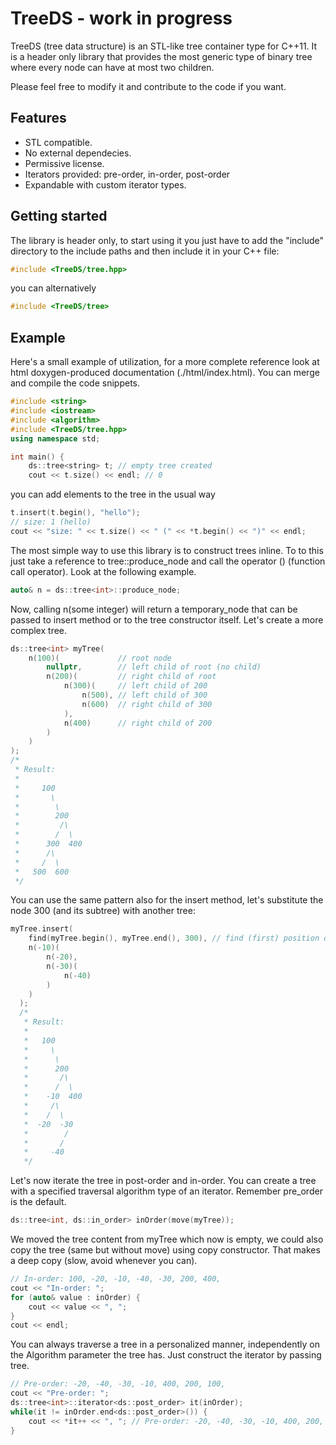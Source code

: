 # TreeDS - work in progress
TreeDS (tree data structure) is an STL-like tree container type for C++11. It is a header only library that provides the most generic type of binary tree where every node can have at most two children.

Please feel free to modify it and contribute to the code if you want.

## Features
* STL compatible.
* No external dependecies.
* Permissive license.
* Iterators provided: pre-order, in-order, post-order
* Expandable with custom iterator types.

## Getting started
The library is header only, to start using it you just have to add the "include" directory to the include paths and then include it in your C++ file:

```c++
#include <TreeDS/tree.hpp>
```

you can alternatively

```c++
#include <TreeDS/tree>
```

## Example
Here's a small example of utilization, for a more complete reference look at html doxygen-produced documentation (./html/index.html). You can merge and compile the code snippets.

```c++
#include <string>
#include <iostream>
#include <algorithm>
#include <TreeDS/tree.hpp>
using namespace std;

int main() {
    ds::tree<string> t; // empty tree created
    cout << t.size() << endl; // 0
```
      
you can add elements to the tree in the usual way
```c++
t.insert(t.begin(), "hello");
// size: 1 (hello)
cout << "size: " << t.size() << " (" << *t.begin() << ")" << endl;
```

The most simple way to use this library is to construct trees inline. To to this just take a reference to tree::produce_node and call the operator () (function call operator). Look at the following example.

```c++
auto& n = ds::tree<int>::produce_node;
```

Now, calling n(some integer) will return a temporary_node<int> that can be passed to insert method or to the tree constructor itself. Let's create a more complex tree.

```c++
ds::tree<int> myTree(
    n(100)(             // root node
        nullptr,        // left child of root (no child)
        n(200)(         // right child of root
            n(300)(     // left child of 200
                n(500), // left child of 300
                n(600)  // right child of 300
            ),
            n(400)      // right child of 200
        )
    )
);
/*
 * Result:
 *
 *     100
 *       \
 *        \
 *        200
 *         /\
 *        /  \
 *      300  400
 *      /\
 *     /  \
 *   500  600
 */
```

You can use the same pattern also for the insert method, let's substitute the node 300 (and its subtree) with another tree:

```c++
myTree.insert(
    find(myTree.begin(), myTree.end(), 300), // find (first) position of node 300
    n(-10)(
        n(-20),
        n(-30)(
            n(-40)
        )
    )
  );
  /*
   * Result:
   *
   *   100
   *     \
   *      \
   *      200
   *       /\
   *      /  \
   *    -10  400
   *     /\
   *    /  \
   *  -20  -30
   *        /
   *       /
   *     -40
   */
```

Let's now iterate the tree in post-order and in-order. You can create a tree with a specified traversal algorithm type of an iterator. Remember pre_order is the default.

```c++
ds::tree<int, ds::in_order> inOrder(move(myTree));
```

We moved the tree content from myTree which now is empty, we could also copy the tree (same but without move) using copy constructor. That makes a deep copy (slow, avoid whenever you can).

```c++
// In-order: 100, -20, -10, -40, -30, 200, 400,
cout << "In-order: ";
for (auto& value : inOrder) {
    cout << value << ", ";
}
cout << endl;
```

You can always traverse a tree in a personalized manner, independently on the Algorithm parameter the tree has. Just construct the iterator by passing  tree.

```c++
// Pre-order: -20, -40, -30, -10, 400, 200, 100, 
cout << "Pre-order: ";
ds::tree<int>::iterator<ds::post_order> it(inOrder);
while(it != inOrder.end<ds::post_order>()) {
    cout << *it++ << ", "; // Pre-order: -20, -40, -30, -10, 400, 200, 100,
}
```
